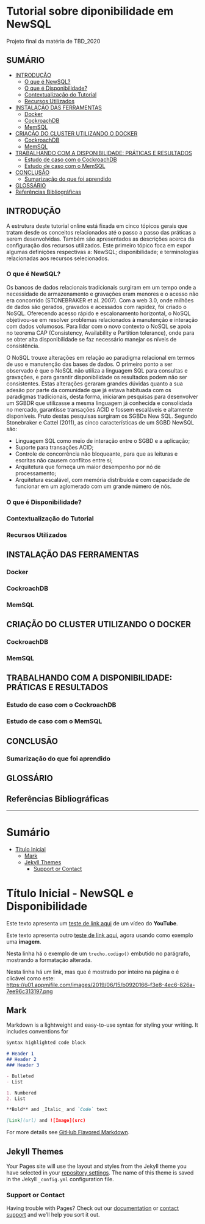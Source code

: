 
# Tutorial sobre diponibilidade em NewSQL

Projeto final da matéria de TBD_2020

## SUMÁRIO

- [INTRODUÇÃO](#INTRODUÇÃO)
	- [O que é NewSQL?](#O-que-é-NewSQL?)
	- [O que é Disponibilidade?](#O-que-é-Disponibilidade?)
	- [Contextualização do Tutorial](#Contextualização-do-Tutorial)
	- [Recursos Utilizados](#Recursos-Utilizados)
- [INSTALAÇÃO DAS FERRAMENTAS](#INSTALAÇÃO-DAS-FERRAMENTAS)
	- [Docker](#Docker)
	- [CockroachDB](#CockroachDB)
	- [MemSQL](#MemSQL)
- [CRIAÇÃO DO CLUSTER UTILIZANDO O DOCKER](#CRIAÇÃO-DO-CLUSTER-UTILIZANDO-O-DOCKER)
	- [CockroachDB](#CockroachDB)
	- [MemSQL](#MemSQL)
- [TRABALHANDO COM A DISPONIBILIDADE: PRÁTICAS E RESULTADOS](#TRABALHANDO-COM-A-DISPONIBILIDADE-PRÁTICAS-E-RESULTADOS)
	- [Estudo de caso com o CockroachDB](#Estudo-de-caso-com-o-CockroachDB)
	- [Estudo de caso com o MemSQL](#Estudo-de-caso-com-o-MemSQL)
- [CONCLUSÃO](#CONCLUSÃO)
	- [Sumarização do que foi aprendido](#Sumarização-do-que-foi-aprendido)
- [GLOSSÁRIO](#GLOSSÁRIO)
- [Referências Bibliográficas](#Referências-Bibliográficas)




## INTRODUÇÃO
A estrutura deste tutorial online está fixada em cinco tópicos gerais que tratam desde os conceitos relacionados até o passo a passo das práticas a serem desenvolvidas. Também são apresentados as descrições acerca da configuração dos recursos utilizados. Este primeiro tópico foca em expor algumas definições respectivas a: NewSQL; disponibilidade; e terminologias relacionadas aos recursos selecionados.

### O que é NewSQL?
Os bancos de dados relacionais tradicionais surgiram em um tempo onde a necessidade de armazenamento e gravações eram menores e o acesso não era concorrido (STONEBRAKER et al. 2007). Com a web 3.0, onde milhões de dados são gerados, gravados e acessados com rapidez,  foi criado o NoSQL. Oferecendo acesso rápido e escalonamento horizontal, o NoSQL objetivou-se em resolver problemas relacionados à manutenção e interação com dados volumosos. Para lidar com o novo contexto o NoSQL se apoia no teorema CAP (Consistency, Availability e Partition tolerance), onde para se obter alta disponibilidade se faz necessário manejar os níveis de consistência.

O NoSQL trouxe alterações em relação ao paradigma relacional em termos de uso e manutenção das bases de dados. O primeiro ponto a ser observado é que o NoSQL não utiliza a linguagem SQL para consultas e gravações, e para garantir disponibilidade os resultados podem não ser consistentes.
 Estas alterações geraram grandes dúvidas quanto a sua adesão por parte da comunidade que já estava habituada com os paradigmas tradicionais, desta forma, iniciaram pesquisas para desenvolver um SGBDR que utilizasse a mesma linguagem já conhecida e consolidada no mercado, garantisse transações ACID e fossem escaláveis e altamente disponíveis. Fruto destas pesquisas surgiram os SGBDs New SQL. Segundo Stonebraker e Cattel (2011), as cinco características de um SGBD NewSQL são: 
 
* Linguagem SQL como meio de interação entre o SGBD e a aplicação; 
* Suporte para transações ACID; 
* Controle de concorrência não bloqueante, para que as leituras e escritas não causem conflitos entre si; 
* Arquitetura que forneça um maior desempenho por nó de processamento; 
* Arquitetura escalável, com memória distribuída e com capacidade de funcionar em um aglomerado com um grande número de nós.

### O que é Disponibilidade?
### Contextualização do Tutorial
### Recursos Utilizados
## INSTALAÇÃO DAS FERRAMENTAS
### Docker
### CockroachDB
### MemSQL
## CRIAÇÃO DO CLUSTER UTILIZANDO O DOCKER
### CockroachDB
### MemSQL
## TRABALHANDO COM A DISPONIBILIDADE: PRÁTICAS E RESULTADOS
### Estudo de caso com o CockroachDB
### Estudo de caso com o MemSQL
## CONCLUSÃO
### Sumarização do que foi aprendido
## GLOSSÁRIO
## Referências Bibliográficas




-------------------------------

<a name="a"></a>
# Sumário
- [Título Inicial](#ancora1)
  - [Mark](#ancora2)
  - [Jekyll Themes](#ancora3)
    - [Support or Contact](#ancora4)



<a id="ancora1"></a>
# Título Inicial - NewSQL e Disponibilidade

Este texto apresenta um [teste de link aqui](https://www.youtube.com/watch?v=5B4bHSiOOO8) de um vídeo do **YouTube**.

Este texto apresenta outro [teste de link aqui](https://miro.medium.com/max/700/0*SjaSaU5YPd8u0Mr8), agora usando como exemplo uma **imagem**.

Nesta linha há o exemplo de um `trecho.codigo()` embutido no parágrafo, mostrando a formatação alterada.

Nesta linha há um link, mas que é mostrado por inteiro na página e é clicável como este: <https://u01.appmifile.com/images/2019/06/15/b0920166-f3e8-4ec6-826a-7ee96c313197.png>

<a id="ancora2"></a>
## Mark

Markdown is a lightweight and easy-to-use syntax for styling your writing. It includes conventions for

```markdown
Syntax highlighted code block

# Header 1
## Header 2
### Header 3

- Bulleted
- List

1. Numbered
2. List

**Bold** and _Italic_ and `Code` text

[Link](url) and ![Image](src)
```

For more details see [GitHub Flavored Markdown](https://guides.github.com/features/mastering-markdown/).

<a id="ancora3"></a>
## Jekyll Themes

Your Pages site will use the layout and styles from the Jekyll theme you have selected in your [repository settings](https://github.com/suellenmartinelli/ProjetoTeste/settings). The name of this theme is saved in the Jekyll `_config.yml` configuration file.

<a id="ancora4"></a>
### Support or Contact

Having trouble with Pages? Check out our [documentation](https://docs.github.com/categories/github-pages-basics/) or [contact support](https://github.com/contact) and we’ll help you sort it out.



